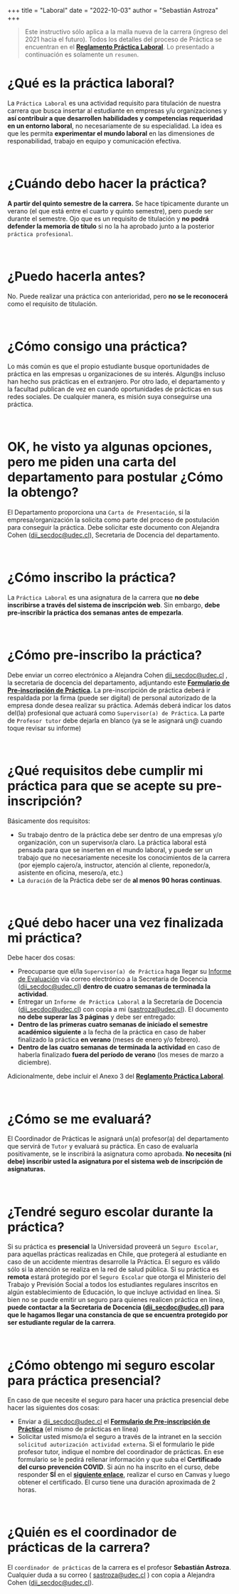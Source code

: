 +++
title = "Laboral"
date = "2022-10-03"
author = "Sebastián Astroza"
+++

> Este instructivo sólo aplica a la malla nueva de la carrera (ingreso del 2021 hacia el futuro). Todos los detalles del proceso de Práctica se encuentran en el **[Reglamento Práctica Laboral](/reglamento_practica_laboral.pdf)**. Lo presentado a continuación es solamente un `resumen`.

# ¿Qué es la práctica laboral?

La `Práctica Laboral` es una actividad requisito para titulación de nuestra carrera que busca insertar al estudiante en empresas y/u organizaciones y **así contribuir a que desarrollen habilidades y competencias requeridad en un entorno laboral**, no necesariamente de su especialidad. La idea es que les permita **experimentar el mundo laboral** en las dimensiones de responabilidad, trabajo en equipo y comunicación efectiva.

&nbsp;    

# ¿Cuándo debo hacer la práctica?

**A partir del quinto semestre de la carrera.** Se hace típicamente durante un verano (el que está entre el cuarto y quinto semestre), pero puede ser durante el semestre. Ojo que es un requisito de titulación y **no podrá defender la memoria de título** si no la ha aprobado junto a la posterior `práctica profesional`.

&nbsp;    

# ¿Puedo hacerla antes?

No. Puede realizar una práctica con anterioridad, pero **no se le reconocerá** como el requisito de titulación.

&nbsp;    

# ¿Cómo consigo una práctica?

Lo más común es que el propio estudiante busque oportunidades de práctica en las empresas u organizaciones de su interés. Algun@s incluso han hecho sus prácticas en el extranjero. Por otro lado, el departamento y la facultad publican de vez en cuando oportunidades de prácticas en sus redes sociales. De cualquier manera, es misión suya conseguirse una práctica.

&nbsp;    

# OK, he visto ya algunas opciones, pero me piden una carta del departamento para postular ¿Cómo la obtengo?

El Departamento proporciona una `Carta de Presentación`, si la empresa/organización la solicita como parte del proceso de postulación para conseguir la práctica. Debe solicitar este documento con Alejandra Cohen (dii_secdoc@udec.cl), Secretaria de Docencia del departamento.

&nbsp;    

# ¿Cómo inscribo la práctica?

La  `Práctica Laboral` es una asignatura de la carrera que **no debe inscribirse a través del sistema de inscripción web**. Sin embargo, **debe pre-inscribir la práctica dos semanas antes de empezarla**.

&nbsp;    

# ¿Cómo pre-inscribo la práctica?

Debe enviar un correo electrónico a Alejandra Cohen dii_secdoc@udec.cl , la secretaria de docencia del departamento, adjuntando este **[Formulario de Pre-inscripción de Práctica](/Formulario_pre_inscripcion_practica_laboral.pdf).** La pre-inscripción de práctica deberá ir respaldada por la firma (puede ser digital) de personal autorizado de la empresa donde desea realizar su práctica. Además deberá indicar los datos del(la) profesional que actuará como `Supervisor(a) de Práctica`. La parte de `Profesor tutor` debe dejarla en blanco (ya se le asignará un@ cuando toque revisar su informe)

&nbsp;    

# ¿Qué requisitos debe cumplir mi práctica para que se acepte su pre-inscripción?

Básicamente dos requisitos:

- Su trabajo dentro de la práctica debe ser dentro de una empresas y/o organización, con un supervisor/a claro. La práctica laboral está pensada para que se inserten en el mundo laboral, y puede ser un trabajo que no necesariamente necesite los conocimientos de la carrera (por ejemplo cajero/a, instructor, atención al cliente, reponedor/a, asistente en oficina, mesero/a, etc.)
- La `duración` de la Práctica debe ser de **al menos 90 horas continuas**. 


&nbsp;   

# ¿Qué debo hacer una vez finalizada mi práctica?

Debe hacer dos cosas:
- Preocuparse que el/la `Supervisor(a) de Práctica` haga llegar su [Informe de Evaluación](/anexo2_practica_laboral.pdf) vía correo electrónico a la Secretaría de Docencia (dii_secdoc@udec.cl) **dentro de cuatro semanas de terminada la actividad**. 
- Entregar un `Informe de Práctica Laboral` a la Secretaría de Docencia (dii_secdoc@udec.cl) con copia a mi (sastroza@udec.cl). El documento **no debe superar las 3 páginas** y debe ser entregado:
- **Dentro de las primeras cuatro semanas de iniciado el semestre académico siguiente** a la fecha de la práctica en caso de haber finalizado la práctica **en verano** (meses de enero y/o febrero).
- **Dentro de las cuatro semanas de terminada la actividad** en caso de haberla finalizado **fuera del período de verano** (los meses de marzo a diciembre).

 Adicionalmente, debe incluir el Anexo 3 del **[Reglamento Práctica Laboral](/reglamento_practica_laboral.pdf)**.

&nbsp;  

# ¿Cómo se me evaluará?

El Coordinador de Prácticas le asignará un(a) profesor(a) del departamento que servirá de `Tutor` y evaluará su práctica. En caso de evaluarla positivamente, se le inscribirá la asignatura como aprobada. **No necesita (ni debe) inscribir usted la asignatura por el sistema web de inscripción de asignaturas.**

&nbsp;    

# ¿Tendré seguro escolar durante la práctica?

Si su práctica es **presencial** la Universidad proveerá un `Seguro Escolar`, para aquellas prácticas realizadas en Chile, que protegerá al estudiante en caso de un accidente mientras desarrolle la Práctica. El seguro es válido sólo si la atención se realiza en la red de salud pública. Si su práctica es **remota** estará protegido por el `Seguro Escolar` que otorga el Ministerio del Trabajo y Previsión Social a todos los estudiantes regulares inscritos en algún establecimiento de Educación, lo que incluye actividad en línea. Si bien no se puede emitir un seguro para quienes realicen práctica en línea, **puede contactar a la Secretaria de Docencia (dii_secdoc@udec.cl) para  que le hagamos llegar una constancia de que se encuentra protegido por ser estudiante regular de la carrera**.

&nbsp; 

# ¿Cómo obtengo mi seguro escolar para práctica presencial?

En caso de que necesite el seguro para hacer una práctica presencial debe hacer las siguientes dos cosas:

- Enviar a  dii_secdoc@udec.cl el **[Formulario de Pre-inscripción de Práctica](/Formulario_pre_inscripcion_practica_laboral.pdf)** (el mismo de prácticas en línea)
- Solicitar usted mismo/a el seguro a través de la intranet en la sección `solicitud autorización actividad externa`. Si el formulario le pide profesor tutor, indique el nombre del coordinador de prácticas. En ese formulario se le pedirá rellenar información y que suba el **Certificado del curso prevención COVID**.  Si aún no ha inscrito en el curso, debe responder **SÍ** en el **[siguiente enlace](https://forms.office.com/Pages/ResponsePage.aspx?id=nitYViSI0EmmZc0yjA4ASlhaY9CTTQ9PuyTTEwNHFJ9UOE1RMVJJUDFLNkpRWEtKM1lISU5NV0pVTy4u)**, realizar el curso en Canvas y luego obtener el certificado. El curso tiene una duración aproximada de 2 horas. 

&nbsp; 

# ¿Quién es el coordinador de prácticas de la carrera?

El `coordinador de prácticas` de la carrera es el profesor **Sebastián Astroza**. Cualquier duda a su correo ( sastroza@udec.cl ) con copia a Alejandra Cohen (dii_secdoc@udec.cl).